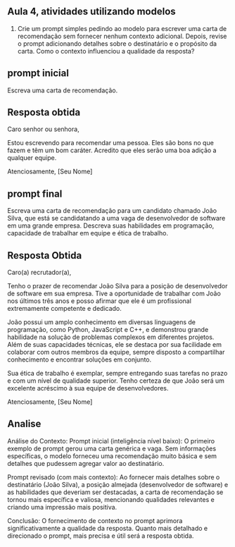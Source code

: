 ## Aula 4, atividades utilizando modelos 
1. Crie um prompt simples pedindo ao modelo para escrever uma carta de recomendação sem fornecer nenhum contexto adicional. Depois, revise o prompt adicionando detalhes sobre o destinatário e o propósito da carta. Como o contexto influenciou a qualidade da resposta?

## prompt inicial
Escreva uma carta de recomendação.
## Resposta obtida
Caro senhor ou senhora,

Estou escrevendo para recomendar uma pessoa. Eles são bons no que fazem e têm um bom caráter. Acredito que eles serão uma boa adição a qualquer equipe.

Atenciosamente,
[Seu Nome]

## prompt final
Escreva uma carta de recomendação para um candidato chamado João Silva, que está se candidatando a uma vaga de desenvolvedor de software em uma grande empresa. Descreva suas habilidades em programação, capacidade de trabalhar em equipe e ética de trabalho.

## Resposta Obtida
Caro(a) recrutador(a),

Tenho o prazer de recomendar João Silva para a posição de desenvolvedor de software em sua empresa. Tive a oportunidade de trabalhar com João nos últimos três anos e posso afirmar que ele é um profissional extremamente competente e dedicado.

João possui um amplo conhecimento em diversas linguagens de programação, como Python, JavaScript e C++, e demonstrou grande habilidade na solução de problemas complexos em diferentes projetos. Além de suas capacidades técnicas, ele se destaca por sua facilidade em colaborar com outros membros da equipe, sempre disposto a compartilhar conhecimento e encontrar soluções em conjunto.

Sua ética de trabalho é exemplar, sempre entregando suas tarefas no prazo e com um nível de qualidade superior. Tenho certeza de que João será um excelente acréscimo à sua equipe de desenvolvedores.

Atenciosamente,
[Seu Nome]

## Analise

Análise do Contexto:
Prompt inicial (inteligência nível baixo): O primeiro exemplo de prompt gerou uma carta genérica e vaga. Sem informações específicas, o modelo forneceu uma recomendação muito básica e sem detalhes que pudessem agregar valor ao destinatário.

Prompt revisado (com mais contexto): Ao fornecer mais detalhes sobre o destinatário (João Silva), a posição almejada (desenvolvedor de software) e as habilidades que deveriam ser destacadas, a carta de recomendação se tornou mais específica e valiosa, mencionando qualidades relevantes e criando uma impressão mais positiva.

Conclusão:
O fornecimento de contexto no prompt aprimora significativamente a qualidade da resposta. Quanto mais detalhado e direcionado o prompt, mais precisa e útil será a resposta obtida.